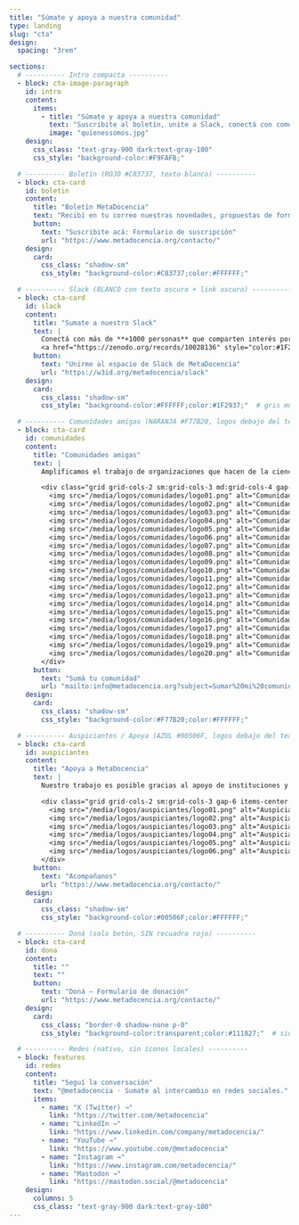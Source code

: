 ```yaml
---
title: "Súmate y apoya a nuestra comunidad"
type: landing
slug: "cta"
design:
  spacing: "3rem"

sections:
  # ---------- Intro compacta ----------
  - block: cta-image-paragraph
    id: intro
    content:
      items:
        - title: "Súmate y apoya a nuestra comunidad"
          text: "Suscribite al boletín, unite a Slack, conectá con comunidades amigas y apoyá a MetaDocencia. Crecemos la ciencia en red, con recursos abiertos y formación gratuita."
          image: "quienessomos.jpg"
    design:
      css_class: "text-gray-900 dark:text-gray-100"
      css_style: "background-color:#F9FAFB;"

  # ---------- Boletín (ROJO #C83737, texto blanco) ----------
  - block: cta-card
    id: boletin
    content:
      title: "Boletín MetaDocencia"
      text: "Recibí en tu correo nuestras novedades, propuestas de formación, oportunidades y eventos de interés. **[Ver ediciones anteriores](https://www.metadocencia.org/boletines/)**"
      button:
        text: "Suscribite acá: Formulario de suscripción"
        url: "https://www.metadocencia.org/contacto/"
    design:
      card:
        css_class: "shadow-sm"
        css_style: "background-color:#C83737;color:#FFFFFF;"

  # ---------- Slack (BLANCO con texto oscuro + link oscuro) ----------
  - block: cta-card
    id: slack
    content:
      title: "Sumate a nuestro Slack"
      text: |
        Conectá con más de **+1000 personas** que comparten interés por la educación, la ciencia abierta y la colaboración.
        <a href="https://zenodo.org/records/10028136" style="color:#1F2937;text-decoration:underline;">Qué es Slack y cómo puedo sumarme a la conversación</a>
      button:
        text: "Unirme al espacio de Slack de MetaDocencia"
        url: "https://w3id.org/metadocencia/slack"
    design:
      card:
        css_class: "shadow-sm"
        css_style: "background-color:#FFFFFF;color:#1F2937;"  # gris muy oscuro para máxima legibilidad

  # ---------- Comunidades amigas (NARANJA #F77B20, logos debajo del texto) ----------
  - block: cta-card
    id: comunidades
    content:
      title: "Comunidades amigas"
      text: |
        Amplificamos el trabajo de organizaciones que hacen de la ciencia abierta un esfuerzo global, colectivo y comunitario.

        <div class="grid grid-cols-2 sm:grid-cols-3 md:grid-cols-4 gap-6 items-center mt-4">
          <img src="/media/logos/comunidades/logo01.png" alt="Comunidad 1" class="max-h-10 w-auto opacity-95">
          <img src="/media/logos/comunidades/logo02.png" alt="Comunidad 2" class="max-h-10 w-auto opacity-95">
          <img src="/media/logos/comunidades/logo03.png" alt="Comunidad 3" class="max-h-10 w-auto opacity-95">
          <img src="/media/logos/comunidades/logo04.png" alt="Comunidad 4" class="max-h-10 w-auto opacity-95">
          <img src="/media/logos/comunidades/logo05.png" alt="Comunidad 5" class="max-h-10 w-auto opacity-95">
          <img src="/media/logos/comunidades/logo06.png" alt="Comunidad 6" class="max-h-10 w-auto opacity-95">
          <img src="/media/logos/comunidades/logo07.png" alt="Comunidad 7" class="max-h-10 w-auto opacity-95">
          <img src="/media/logos/comunidades/logo08.png" alt="Comunidad 8" class="max-h-10 w-auto opacity-95">
          <img src="/media/logos/comunidades/logo09.png" alt="Comunidad 9" class="max-h-10 w-auto opacity-95">
          <img src="/media/logos/comunidades/logo10.png" alt="Comunidad 10" class="max-h-10 w-auto opacity-95">
          <img src="/media/logos/comunidades/logo11.png" alt="Comunidad 11" class="max-h-10 w-auto opacity-95">
          <img src="/media/logos/comunidades/logo12.png" alt="Comunidad 12" class="max-h-10 w-auto opacity-95">
          <img src="/media/logos/comunidades/logo13.png" alt="Comunidad 13" class="max-h-10 w-auto opacity-95">
          <img src="/media/logos/comunidades/logo14.png" alt="Comunidad 14" class="max-h-10 w-auto opacity-95">
          <img src="/media/logos/comunidades/logo15.png" alt="Comunidad 15" class="max-h-10 w-auto opacity-95">
          <img src="/media/logos/comunidades/logo16.png" alt="Comunidad 16" class="max-h-10 w-auto opacity-95">
          <img src="/media/logos/comunidades/logo17.png" alt="Comunidad 17" class="max-h-10 w-auto opacity-95">
          <img src="/media/logos/comunidades/logo18.png" alt="Comunidad 18" class="max-h-10 w-auto opacity-95">
          <img src="/media/logos/comunidades/logo19.png" alt="Comunidad 19" class="max-h-10 w-auto opacity-95">
          <img src="/media/logos/comunidades/logo20.png" alt="Comunidad 20" class="max-h-10 w-auto opacity-95">
        </div>
      button:
        text: "Sumá tu comunidad"
        url: "mailto:info@metadocencia.org?subject=Sumar%20mi%20comunidad"
    design:
      card:
        css_class: "shadow-sm"
        css_style: "background-color:#F77B20;color:#FFFFFF;"

  # ---------- Auspiciantes / Apoya (AZUL #00506F, logos debajo del texto) ----------
  - block: cta-card
    id: auspiciantes
    content:
      title: "Apoya a MetaDocencia"
      text: |
        Nuestro trabajo es posible gracias al apoyo de instituciones y organizaciones que comparten nuestra misión.

        <div class="grid grid-cols-2 sm:grid-cols-3 gap-6 items-center mt-4">
          <img src="/media/logos/auspiciantes/logo01.png" alt="Auspiciante 1" class="max-h-10 w-auto opacity-95">
          <img src="/media/logos/auspiciantes/logo02.png" alt="Auspiciante 2" class="max-h-10 w-auto opacity-95">
          <img src="/media/logos/auspiciantes/logo03.png" alt="Auspiciante 3" class="max-h-10 w-auto opacity-95">
          <img src="/media/logos/auspiciantes/logo04.png" alt="Auspiciante 4" class="max-h-10 w-auto opacity-95">
          <img src="/media/logos/auspiciantes/logo05.png" alt="Auspiciante 5" class="max-h-10 w-auto opacity-95">
          <img src="/media/logos/auspiciantes/logo06.png" alt="Auspiciante 6" class="max-h-10 w-auto opacity-95">
        </div>
      button:
        text: "Acompañanos"
        url: "https://www.metadocencia.org/contacto/"
    design:
      card:
        css_class: "shadow-sm"
        css_style: "background-color:#00506F;color:#FFFFFF;"

  # ---------- Doná (solo botón, SIN recuadro rojo) ----------
  - block: cta-card
    id: dona
    content:
      title: ""
      text: ""
      button:
        text: "Doná — Formulario de donación"
        url: "https://www.metadocencia.org/contacto/"
    design:
      card:
        css_class: "border-0 shadow-none p-0"
        css_style: "background-color:transparent;color:#111827;"  # sin caja de color, botón suelto

  # ---------- Redes (nativo, sin íconos locales) ----------
  - block: features
    id: redes
    content:
      title: "Seguí la conversación"
      text: "@metadocencia · Sumate al intercambio en redes sociales."
      items:
        - name: "X (Twitter) →"
          link: "https://twitter.com/metadocencia"
        - name: "LinkedIn →"
          link: "https://www.linkedin.com/company/metadocencia/"
        - name: "YouTube →"
          link: "https://www.youtube.com/@metadocencia"
        - name: "Instagram →"
          link: "https://www.instagram.com/metadocencia/"
        - name: "Mastodon →"
          link: "https://mastodon.social/@metadocencia"
    design:
      columns: 5
      css_class: "text-gray-900 dark:text-gray-100"
---
```

